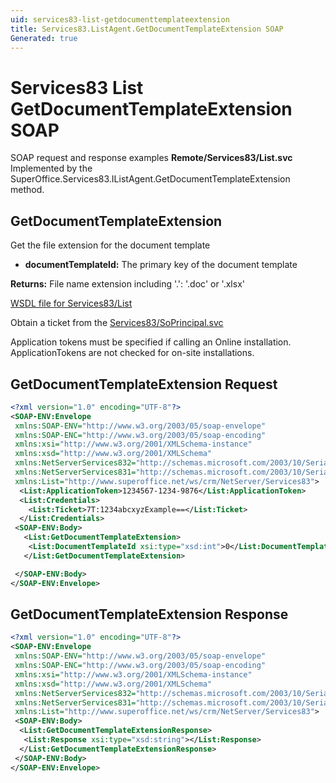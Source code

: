 ```yaml
---
uid: services83-list-getdocumenttemplateextension
title: Services83.ListAgent.GetDocumentTemplateExtension SOAP
Generated: true
---
```


# Services83 List GetDocumentTemplateExtension SOAP

SOAP request and response examples **Remote/Services83/List.svc**
Implemented by the <see cref="M:SuperOffice.Services83.IListAgent.GetDocumentTemplateExtension">SuperOffice.Services83.IListAgent.GetDocumentTemplateExtension</see> method.

## GetDocumentTemplateExtension

Get the file extension for the document template

* **documentTemplateId:** The primary key of the document template

**Returns:** File name extension including '.': '.doc' or '.xlsx'


[WSDL file for Services83/List](../Services83-List.md)

Obtain a ticket from the [Services83/SoPrincipal.svc](../SoPrincipal/SoPrincipal.md)

Application tokens must be specified if calling an Online installation. ApplicationTokens are not checked for on-site installations.

## GetDocumentTemplateExtension Request

```xml
<?xml version="1.0" encoding="UTF-8"?>
<SOAP-ENV:Envelope
 xmlns:SOAP-ENV="http://www.w3.org/2003/05/soap-envelope"
 xmlns:SOAP-ENC="http://www.w3.org/2003/05/soap-encoding"
 xmlns:xsi="http://www.w3.org/2001/XMLSchema-instance"
 xmlns:xsd="http://www.w3.org/2001/XMLSchema"
 xmlns:NetServerServices832="http://schemas.microsoft.com/2003/10/Serialization/Arrays"
 xmlns:NetServerServices831="http://schemas.microsoft.com/2003/10/Serialization/"
 xmlns:List="http://www.superoffice.net/ws/crm/NetServer/Services83">
  <List:ApplicationToken>1234567-1234-9876</List:ApplicationToken>
  <List:Credentials>
    <List:Ticket>7T:1234abcxyzExample==</List:Ticket>
  </List:Credentials>
 <SOAP-ENV:Body>
   <List:GetDocumentTemplateExtension>
    <List:DocumentTemplateId xsi:type="xsd:int">0</List:DocumentTemplateId>
   </List:GetDocumentTemplateExtension>

 </SOAP-ENV:Body>
</SOAP-ENV:Envelope>

```


## GetDocumentTemplateExtension Response

```xml
<?xml version="1.0" encoding="UTF-8"?>
<SOAP-ENV:Envelope
 xmlns:SOAP-ENV="http://www.w3.org/2003/05/soap-envelope"
 xmlns:SOAP-ENC="http://www.w3.org/2003/05/soap-encoding"
 xmlns:xsi="http://www.w3.org/2001/XMLSchema-instance"
 xmlns:xsd="http://www.w3.org/2001/XMLSchema"
 xmlns:NetServerServices832="http://schemas.microsoft.com/2003/10/Serialization/Arrays"
 xmlns:NetServerServices831="http://schemas.microsoft.com/2003/10/Serialization/"
 xmlns:List="http://www.superoffice.net/ws/crm/NetServer/Services83">
 <SOAP-ENV:Body>
  <List:GetDocumentTemplateExtensionResponse>
   <List:Response xsi:type="xsd:string"></List:Response>
  </List:GetDocumentTemplateExtensionResponse>
 </SOAP-ENV:Body>
</SOAP-ENV:Envelope>

```

